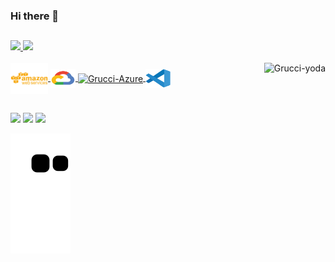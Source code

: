 ### Hi there 👋

  ##

 <div>
  <a href="https://github.com/Grucci">
  <img height="150em" src="https://github-readme-stats.vercel.app/api?username=Grucci&show_icons=true&theme=yeblu&include_all_commits=true&count_private=true"/>
  <img height="150em" src="https://github-readme-stats.vercel.app/api/top-langs/?username=Grucci&layout=compact&langs_count=7&theme=yeblu"/>
</div>
<div style="display: inline_block"><br>
  <img align="center" alt="Grucci-AWS" height="50" width="60" src="https://raw.githubusercontent.com/devicons/devicon/master/icons/amazonwebservices/amazonwebservices-plain-wordmark.svg">
  <img align="center" alt="Grucci-GCP" height="30" width="40" src="https://raw.githubusercontent.com/devicons/devicon/master/icons/googlecloud/googlecloud-original.svg">
  <img align="center" alt="Grucci-Azure" height="30" width="30" src="https://img.icons8.com/color/480/000000/azure-1.png">
  <img align="center" alt="Grucci-VSCode" height="30" width="40" src="https://raw.githubusercontent.com/devicons/devicon/master/icons/vscode/vscode-original.svg">
  <img align="right" alt="Grucci-yoda" src="https://c.tenor.com/h5dMJ6Dqu9MAAAAC/groot-cosbaby.gif">
</div>

  ##

<div>
  <a href="https://www.instagram.com/felipegrucci/" target="_blank"><img src="https://img.shields.io/badge/-Instagram-%23E4405F?style=for-the-badge&logo=instagram&logoColor=white" target="_blank"></a>
  <a href="https://www.linkedin.com/in/felipe-grucci-libona/" target="_blank"><img src="https://img.shields.io/badge/LinkedIn-0077B5?style=for-the-badge&logo=linkedin&logoColor=white" target="_blank"></a>
  <a href = "mailto:felipe.grucci@gmail.com"><img src="https://img.shields.io/badge/-Gmail-%23333?style=for-the-badge&logo=gmail&logoColor=white" target="_blank"></a>
</div>
  
![Snake animation](https://github.com/Grucci/grucci/blob/output/github-contribution-grid-snake.svg)
  
<!-- 
- 🔭 I’m currently working on AWS
- 🌱 I’m currently learning about cloud providers
- 📫 How to reach me: felipe.grucci@gmail.com
👯 I’m looking to collaborate on ...
- 🤔 I’m looking for help with ...
- 💬 Ask me about ... 
- - 😄 Pronouns: ...
- ⚡ Fun fact: ...
<a href="https://www.youtube.com/channel/UC_-uuuZbY0AAt9CViNzvc-Q" target="_blank"><img src="https://img.shields.io/badge/YouTube-FF0000?style=for-the-badge&logo=youtube&logoColor=white" target="_blank"></a>
<a href="https://www.twitch.tv/rafaballerinii" target="_blank"><img src="https://img.shields.io/badge/Twitch-9146FF?style=for-the-badge&logo=twitch&logoColor=white" target="_blank"></a>
http://code.benco.io/icon-collection/azure-icons/
https://dev.to/
https://dev.to/envoy_/150-badges-for-github-pnk
https://devicon.dev/
https://shields.io/
https://c.tenor.com/4P02Cdfd26MAAAAj/baby-yoda-so-cute.gif
--!>
